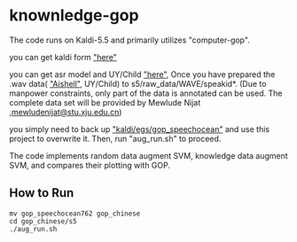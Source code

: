 # knownledge-gop

The code runs on Kaldi-5.5 and primarily utilizes "computer-gop".

you can get kaldi form ["here"](https://github.com/kaldi-asr/kaldi)

you can get asr model and UY/Child ["here"](https://github.com/youzhenghai/knownledge-gop/releases), Once you have prepared the .wav data( ["Aishell"](https://www.openslr.org/33/), UY/Child) to s5/raw_data/WAVE/speakid*. (Due to manpower constraints, only part of the data is annotated can be used. The complete data set will be provided by Mewlude Nijat ,mewludenijat@stu.xju.edu.cn)

you simply need to back up ["kaldi/egs/gop_speechocean"](https://github.com/kaldi-asr/kaldi/tree/master/egs/gop_speechocean76) and use this project to overwrite it. Then, run "aug_run.sh" to proceed.

The code implements random data augment SVM, knowledge data augment SVM, and compares their plotting with GOP.

## How to Run

```
mv gop_speechocean762 gop_chinese
cd gop_chinese/s5
./aug_run.sh
```



